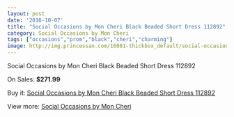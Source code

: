 ```yaml
---
layout: post
date: '2016-10-07'
title: "Social Occasions by Mon Cheri Black Beaded Short Dress 112892"
category: Social Occasions by Mon Cheri
tags: ["occasions","prom","black","cheri","charming"]
image: http://img.princessan.com/16081-thickbox_default/social-occasions-by-mon-cheri-black-beaded-short-dress-112892.jpg
---
```

Social Occasions by Mon Cheri Black Beaded Short Dress 112892

On Sales: **$271.99**
<a href="https://www.princessan.com/en/social-occasions-by-mon-cheri/7557-social-occasions-by-mon-cheri-black-beaded-short-dress-112892.html"><amp-img layout="responsive" width="600" height="600" src="//img.princessan.com/16081-thickbox_default/social-occasions-by-mon-cheri-black-beaded-short-dress-112892.jpg" alt="Social Occasions by Mon Cheri Black Beaded Short Dress 112892 0" /></a>
<a href="https://www.princessan.com/en/social-occasions-by-mon-cheri/7557-social-occasions-by-mon-cheri-black-beaded-short-dress-112892.html"><amp-img layout="responsive" width="600" height="600" src="//img.princessan.com/16082-thickbox_default/social-occasions-by-mon-cheri-black-beaded-short-dress-112892.jpg" alt="Social Occasions by Mon Cheri Black Beaded Short Dress 112892 1" /></a>

Buy it: [Social Occasions by Mon Cheri Black Beaded Short Dress 112892](https://www.princessan.com/en/social-occasions-by-mon-cheri/7557-social-occasions-by-mon-cheri-black-beaded-short-dress-112892.html "Social Occasions by Mon Cheri Black Beaded Short Dress 112892")

View more: [Social Occasions by Mon Cheri](https://www.princessan.com/en/60-social-occasions-by-mon-cheri "Social Occasions by Mon Cheri")